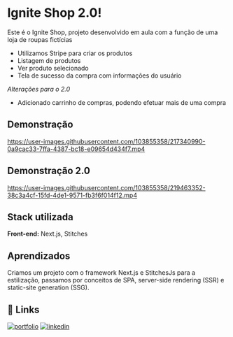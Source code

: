 # Ignite Shop 2.0!

Este é o Ignite Shop, projeto desenvolvido em aula com a função de uma loja de roupas fictícias

- Utilizamos Stripe para criar os produtos
- Listagem de produtos 
- Ver produto selecionado
- Tela de sucesso da compra com informações do usuário

*Alterações para o 2.0*

- Adicionado carrinho de compras, podendo efetuar mais de uma compra

## Demonstração

https://user-images.githubusercontent.com/103855358/217340990-0a9cac33-7ffa-4387-bc18-e09654d434f7.mp4

## Demonstração 2.0

https://user-images.githubusercontent.com/103855358/219463352-38c3a4cf-15fd-4de1-9571-fb3f6f014f12.mp4

## Stack utilizada

**Front-end:** Next.js, Stitches

## Aprendizados

Criamos um projeto com o framework Next.js e StitchesJs para a estilização, passamos por conceitos de SPA, server-side rendering (SSR) e static-site generation (SSG).

## 🔗 Links

[![portfolio](https://img.shields.io/badge/my_portfolio-000?style=for-the-badge&logo=ko-fi&logoColor=white)](https://felipepeduardodev.netlify.app)
[![linkedin](https://img.shields.io/badge/linkedin-0A66C2?style=for-the-badge&logo=linkedin&logoColor=white)](https://www.linkedin.com/in/felipepereiraeduardo/)
